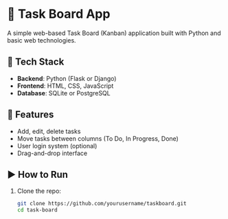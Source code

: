 # 📝 Task Board App

A simple web-based Task Board (Kanban) application built with Python and basic web technologies.

## 🔧 Tech Stack

- **Backend**: Python (Flask or Django)
- **Frontend**: HTML, CSS, JavaScript
- **Database**: SQLite or PostgreSQL

## 🚀 Features

- Add, edit, delete tasks
- Move tasks between columns (To Do, In Progress, Done)
- User login system (optional)
- Drag-and-drop interface

## ▶️ How to Run

1. Clone the repo:
   ```bash
   git clone https://github.com/yourusername/taskboard.git
   cd task-board

